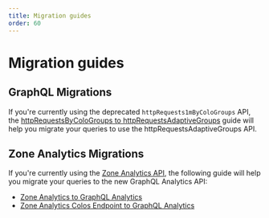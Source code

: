 ```yaml
---
title: Migration guides
order: 60
---
```


# Migration guides

## GraphQL Migrations

If you're currently using the deprecated `httpRequests1mByColoGroups` API, the [httpRequestsByColoGroups to httpRequestsAdaptiveGroups](/migration-guides/graph-ql-analytics) guide will help you migrate your queries to use the httpRequestsAdaptiveGroups API.

## Zone Analytics Migrations

If you're currently using the [Zone Analytics API](https://api.cloudflare.com/#zone-analytics-properties), the following guide will help you migrate your queries to the new GraphQL Analytics API:

- [Zone Analytics to GraphQL Analytics](/migration-guides/zone-analytics/)
- [Zone Analytics Colos Endpoint to GraphQL Analytics](/migration-guides/zone-analytics-colos/)
